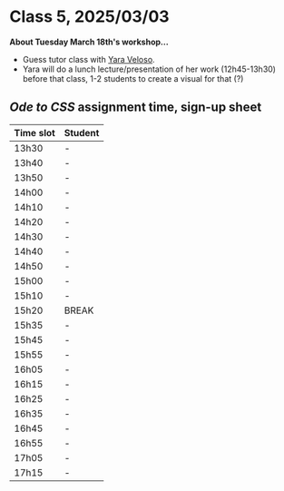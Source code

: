 # Class 5, 2025/03/03

**About Tuesday March 18th's workshop…**

- Guess tutor class with [Yara Veloso](https://www.yaraveloso.nu).
- Yara will do a lunch lecture/presentation of her work (12h45-13h30) before that class, 1-2 students to create a visual for that (?)
  
## *Ode to CSS* assignment time, sign-up sheet

| Time slot | Student |
| -- | -------------- |
| 13h30 | - |
| 13h40 | - |
| 13h50 | - |
| 14h00 | - |
| 14h10 | - |
| 14h20 | - |
| 14h30 | - |
| 14h40 | - |
| 14h50 | - |
| 15h00 | - |
| 15h10 | - |
| 15h20 | BREAK |
| 15h35 | - |
| 15h45 | - |
| 15h55 | - |
| 16h05 | - |
| 16h15 | - |
| 16h25 | - |
| 16h35 | - |
| 16h45 | - |
| 16h55 | - |
| 17h05 | - |
| 17h15 | - |

